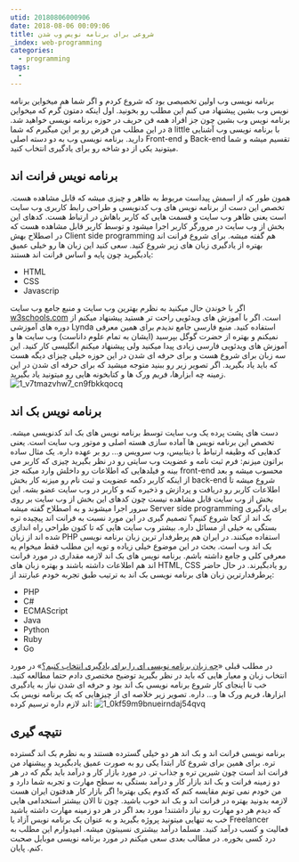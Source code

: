 ```yaml
---
utid: 20180806000906
date: 2018-08-06 00:09:06
title: شروعی برای برنامه نویس وب شدن
_index: web-programming
categories:
  - programming
tags:
  -
---
```

برنامه نویسی وب اولین تخصیصی بود که شروع کردم و اگر شما هم میخواین برنامه نویس وب بشین پیشنهاد می کنم این مطلب رو بخونید.
اول اینکه دمتون گرم که میخواین برنامه نویس وب بشین چون جز افراد همه فن حریف در حوزه برنامه نویسی خواهید شد.
در این مطلب من فرض رو بر این میگیرم که شما a little با برنامه نویسی وب آشنایی دارید.
برنامه نویسی وب به دو دسته اصلی Front-end و Back-end تقسیم میشه و شما میتونید یکی از دو شاخه رو برای یادگیری انتخاب کنید.

## برنامه نویس فرانت اند
همون طور که از اسمش پیداست مربوط به ظاهر و چیزی میشه که قابل مشاهده هست. تخصص این دست از برنامه نویس های وب کدنویسی و طراحی رابط کاربری وب سایت است یعنی ظاهر وب سایت و قسمت هایی که کاربر باهاش در ارتباط هست.
کدهای این بخش از وب سایت در مرورگر کاربر اجرا میشود و توسط کاربر قابل مشاهده هست که در اصطلاح بهش Client side programming هم گفته میشه.
برای شروع فرانت اند بهتره از یادگیری زبان های زیر شروع کنید. سعی کنید این زبان ها رو خیلی عمیق یادبگیرید چون پایه و اساس فرانت اند هستند:

- HTML
- CSS
- Javascrip

اگر با خوندن حال میکنید به نظرم بهترین وب سایت و منبع جامع وب سایت [w3schools.com](https://www.w3schools.com/) است. اگر با آموزش های ویدئویی راحت تر هستید پیشنهاد میکنم از دوره های آموزشی Lynda استفاده کنید.
منبع فارسی جامع ندیدم برای همین معرفی نمیکنم و بهتره از حضرت گوگل بپرسید (ایشان به تمام علوم داناست) وب سایت ها و آموزش های ویدئویی فارسی زیادی پیدا میکنید ولی پیشنهاد میکنم انگلیسی کار کنید.
این سه زبان برای شروع هست و برای حرفه ای شدن در این حوزه خیلی چیزای دیگه هست که باید یاد بگیرید. اگر تصویر زیر رو ببنید متوجه میشید که برای حرفه ای شدن در این زمینه چه ابزارها، فریم ورک ها و کتابخونه هایی رو میتونید یاد بگیرید.
![1_v7tmazvhw7_cn9fbkkqocq](https://user-images.githubusercontent.com/8302633/43689602-60b002ac-9912-11e8-9180-188d8923703a.png)


## برنامه نویس بک اند
دست های پشت پرده یک وب سایت توسط برنامه نویس های بک اند کدنویسی میشه. تخصص این برنامه نویس ها آماده سازی هسته اصلی و موتور وب سایت است. یعنی کدهایی که وظیفه ارتباط با دیتابیس، وب سرویس و... رو بر عهده داره. یک مثال ساده براتون میزنم:
فرم ثبت نامه و عضویت وب سایتی رو در نظر بگیرید چیزی که کاربر می بینه و فیلدهایی که اطلاعات رو داخلش وارد میکنه جز front-end محسوب میشه و بعد از اینکه کاربر دکمه عضویت و ثبت نام رو میزنه کار بخش back-end شروع میشه تا اطلاعات کاربر رو دریافت و پردازش و ذخیره کنه و کاربر در وب سایت عضو بشه.
این بخش از وب سایت قابل مشاهده نیست چون کدهای این بخش از وب سایت بر روی سرور اجرا میشوند و به اصطلاح گفته میشه Server side programming
برای یادگیری بک اند از کجا شروع کنیم؟
تصمیم گیری در این مورد نسبت به فرانت اند پیچیده تره بستگی به خیلی از مسائل داره. بیشتر وب سایت هایی که تا کنون طراحی راه اندازی شده اند از زبان PHP استفاده میکنند. در ایران هم پرطرفدار ترین زبان برنامه نویسی بک اند وب است.
بحث در این موضوع خیلی زیاده و تویه این مطلب فقط میخوام یه معرفی کلی و جامع داشته باشم.
برنامه نویس های بک اند لازمه مقداری در مورد فرانت اند هم اطلاعات داشته باشند و بهتره زبان های HTML, CSS رو یادبگیرند. 
در حال حاضر پرطرفدارترین زبان های برنامه نویسی بک اند به ترتیب طبق تجربه خودم عبارتند از:

- PHP
- C#
- ECMAScript
- Java
- Python
- Ruby
- Go

در مطلب قبلی «[چه زبان برنامه نویسی ای را برای یادگیری انتخاب کنیم؟](https://alihesari.com/farsi/what-language-to-start-programming/)» در مورد انتخاب زبان و معیار هایی که باید در نظر بگیرید توضیح مختصری دادم حتما مطالعه کنید.
خب تا اینجای کار شروع برنامه نویسی بک اند بود و حرفه ای شدن نیاز به یادگیری ابزارها، فریم ورک ها و... داره. تصویر زیر خلاصه ای از چیزهایی که یک برنامه نویس بک اند لازم داره ترسیم کرده:
![1_0kf59m9bnueirndaj54qvq](https://user-images.githubusercontent.com/8302633/43689871-a61fc3ec-9915-11e8-90a4-046ca706a43f.png)

## نتیچه گیری
برنامه نویسی فرانت اند و بک اند هر دو خیلی گسترده هستند و به نظرم بک اند گسترده تره. برای همین برای شروع کار ابتدا یکی رو به صورت عمیق یادبگیرید و پیشنهاد من فرانت اند است چون شیرین تره و جذاب تر.
در مورد بازار کار و درآمد باید بگم که در هر دو زمینه فرانت و بک اند بازار کار و درآمد بستگی به سطح مهارت و تجربه شما دارد و من خودم نمی تونم مقایسه کنم که کدوم یکی بهتره! اگر بازار کار هدفتون ایران هست لازمه بدونید بهتره در فرانت اند و بک اند خوب باشید. چون تا الان بیشتر استخدامی هایی که دیدم هر دو مهارت رو نیاز داشتند! مورد بعد اگر در هر دو زمینه مهارت داشته باشید خب به تنهایی میتونید پروژه بگیرید و به عنوان یک برنامه نویس آزاد یا Freelancer فعالیت و کسب درآمد کنید. مسلما درآمد بیشتری نسیبتون میشه.
امیدوارم این مطلب به درد کسی بخوره. در مطالب بعدی سعی میکنم در مورد برنامه نویسی موبایل صحبت کنم. پایان.